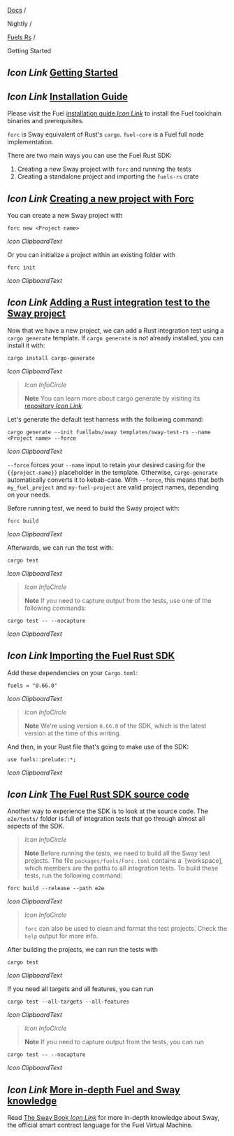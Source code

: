 [Docs](https://docs.fuel.network/) /

Nightly  /

[Fuels Rs](https://docs.fuel.network/docs/nightly/fuels-rs/) /

Getting Started

## _Icon Link_ [Getting Started](https://docs.fuel.network/docs/nightly/fuels-rs/getting-started/\#getting-started)

## _Icon Link_ [Installation Guide](https://docs.fuel.network/docs/nightly/fuels-rs/getting-started/\#installation-guide)

Please visit the Fuel [installation guide _Icon Link_](https://docs.fuel.network/guides/installation) to install the Fuel toolchain binaries and prerequisites.

`forc` is Sway equivalent of Rust's `cargo`. `fuel-core` is a Fuel full node implementation.

There are two main ways you can use the Fuel Rust SDK:

1. Creating a new Sway project with `forc` and running the tests
2. Creating a standalone project and importing the `fuels-rs` crate

## _Icon Link_ [Creating a new project with Forc](https://docs.fuel.network/docs/nightly/fuels-rs/getting-started/\#creating-a-new-project-with-forc)

You can create a new Sway project with

```fuel_Box fuel_Box-idXKMmm-css
forc new <Project name>
```

_Icon ClipboardText_

Or you can initialize a project within an existing folder with

```fuel_Box fuel_Box-idXKMmm-css
forc init
```

_Icon ClipboardText_

## _Icon Link_ [Adding a Rust integration test to the Sway project](https://docs.fuel.network/docs/nightly/fuels-rs/getting-started/\#adding-a-rust-integration-test-to-the-sway-project)

Now that we have a new project, we can add a Rust integration test using a `cargo generate` template.
If `cargo generate` is not already installed, you can install it with:

```fuel_Box fuel_Box-idXKMmm-css
cargo install cargo-generate
```

_Icon ClipboardText_

> _Icon InfoCircle_
>
> **Note** You can learn more about cargo generate by visiting its [repository _Icon Link_](https://github.com/cargo-generate/cargo-generate).

Let's generate the default test harness with the following command:

```fuel_Box fuel_Box-idXKMmm-css
cargo generate --init fuellabs/sway templates/sway-test-rs --name <Project name> --force
```

_Icon ClipboardText_

`--force` forces your `--name` input to retain your desired casing for the `{{project-name}}` placeholder in the template. Otherwise, `cargo-generate` automatically converts it to kebab-case. With `--force`, this means that both `my_fuel_project` and `my-fuel-project` are valid project names, depending on your needs.

Before running test, we need to build the Sway project with:

```fuel_Box fuel_Box-idXKMmm-css
forc build
```

_Icon ClipboardText_

Afterwards, we can run the test with:

```fuel_Box fuel_Box-idXKMmm-css
cargo test
```

_Icon ClipboardText_

> _Icon InfoCircle_
>
> **Note** If you need to capture output from the tests, use one of the following commands:

```fuel_Box fuel_Box-idXKMmm-css
cargo test -- --nocapture
```

_Icon ClipboardText_

## _Icon Link_ [Importing the Fuel Rust SDK](https://docs.fuel.network/docs/nightly/fuels-rs/getting-started/\#importing-the-fuel-rust-sdk)

Add these dependencies on your `Cargo.toml`:

```fuel_Box fuel_Box-idXKMmm-css
fuels = "0.66.0"
```

_Icon ClipboardText_

> _Icon InfoCircle_
>
> **Note** We're using version `0.66.0` of the SDK, which is the latest version at the time of this writing.

And then, in your Rust file that's going to make use of the SDK:

```fuel_Box fuel_Box-idXKMmm-css
use fuels::prelude::*;
```

_Icon ClipboardText_

## _Icon Link_ [The Fuel Rust SDK source code](https://docs.fuel.network/docs/nightly/fuels-rs/getting-started/\#the-fuel-rust-sdk-source-code)

Another way to experience the SDK is to look at the source code. The `e2e/tests/` folder is full of integration tests that go through almost all aspects of the SDK.

> _Icon InfoCircle_
>
> **Note** Before running the tests, we need to build all the Sway test projects. The file `packages/fuels/Forc.toml` contains a \`\[workspace\], which members are the paths to all integration tests.
> To build these tests, run the following command:

```fuel_Box fuel_Box-idXKMmm-css
forc build --release --path e2e
```

_Icon ClipboardText_

> _Icon InfoCircle_
>
> `forc` can also be used to clean and format the test projects. Check the `help` output for more info.

After building the projects, we can run the tests with

```fuel_Box fuel_Box-idXKMmm-css
cargo test
```

_Icon ClipboardText_

If you need all targets and all features, you can run

```fuel_Box fuel_Box-idXKMmm-css
cargo test --all-targets --all-features
```

_Icon ClipboardText_

> _Icon InfoCircle_
>
> **Note** If you need to capture output from the tests, you can run

```fuel_Box fuel_Box-idXKMmm-css
cargo test -- --nocapture
```

_Icon ClipboardText_

## _Icon Link_ [More in-depth Fuel and Sway knowledge](https://docs.fuel.network/docs/nightly/fuels-rs/getting-started/\#more-in-depth-fuel-and-sway-knowledge)

Read [The Sway Book _Icon Link_](https://docs.fuel.network/docs/sway/) for more in-depth knowledge about Sway, the official smart contract language for the Fuel Virtual Machine.